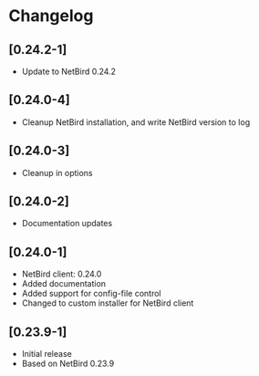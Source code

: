 # Changelog

## [0.24.2-1]

 - Update to NetBird 0.24.2

## [0.24.0-4]

- Cleanup NetBird installation, and write NetBird version to log

## [0.24.0-3]

- Cleanup in options

## [0.24.0-2]

- Documentation updates

## [0.24.0-1]

- NetBird client: 0.24.0
- Added documentation
- Added support for config-file control
- Changed to custom installer for NetBird client

## [0.23.9-1]

- Initial release
- Based on NetBird 0.23.9
